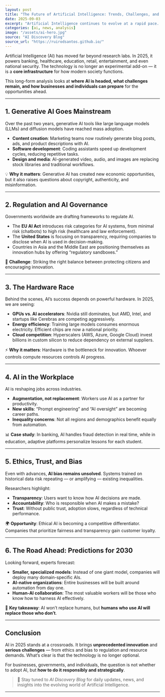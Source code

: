 ```yaml
---
layout: post
title: "The Future of Artificial Intelligence: Trends, Challenges, and Opportunities in 2025"
date: 2025-09-03
excerpt: "Artificial Intelligence continues to evolve at a rapid pace. From generative models to regulation and ethics, here’s a deep dive into the most important AI trends shaping 2025 and beyond."
categories: [ai, news, analysis]
image: "/assets/ai-hero.jpg"
source: "AI Discovery Blog"
source_url: "https://ruirodsantos.github.io/"
---
```


Artificial Intelligence (AI) has moved far beyond research labs. In 2025, it powers banking, healthcare, education, retail, entertainment, and even national security. The technology is no longer an experimental add-on — it is a **core infrastructure** for how modern society functions.  

This long-form analysis looks at **where AI is headed, what challenges remain, and how businesses and individuals can prepare** for the opportunities ahead.  

---

## 1. Generative AI Goes Mainstream

Over the past two years, generative AI tools like large language models (LLMs) and diffusion models have reached mass adoption.  
- **Content creation**: Marketing teams now routinely generate blog posts, ads, and product descriptions with AI.  
- **Software development**: Coding assistants speed up development cycles, reducing repetitive tasks.  
- **Design and media**: AI-generated video, audio, and images are replacing stock libraries and traditional workflows.  

💡 **Why it matters**: Generative AI has created new economic opportunities, but it also raises questions about copyright, authenticity, and misinformation.

---

## 2. Regulation and AI Governance

Governments worldwide are drafting frameworks to regulate AI.  
- The **EU AI Act** introduces risk categories for AI systems, from minimal risk (chatbots) to high risk (healthcare and law enforcement).  
- The **United States** is focusing on transparency, requiring companies to disclose when AI is used in decision-making.  
- Countries in Asia and the Middle East are positioning themselves as innovation hubs by offering “regulatory sandboxes.”  

📌 **Challenge**: Striking the right balance between protecting citizens and encouraging innovation.

---

## 3. The Hardware Race

Behind the scenes, AI’s success depends on powerful hardware. In 2025, we are seeing:  
- **GPUs vs. AI accelerators**: Nvidia still dominates, but AMD, Intel, and startups like Cerebras are competing aggressively.  
- **Energy efficiency**: Training large models consumes enormous electricity. Efficient chips are now a national priority.  
- **Cloud competition**: Hyperscalers (AWS, Azure, Google Cloud) invest billions in custom silicon to reduce dependency on external suppliers.  

⚡ **Why it matters**: Hardware is the bottleneck for innovation. Whoever controls compute resources controls AI progress.

---

## 4. AI in the Workplace

AI is reshaping jobs across industries.  
- **Augmentation, not replacement**: Workers use AI as a partner for productivity.  
- **New skills**: “Prompt engineering” and “AI oversight” are becoming career paths.  
- **Inequality concerns**: Not all regions and demographics benefit equally from automation.  

📊 **Case study**: In banking, AI handles fraud detection in real time, while in education, adaptive platforms personalize lessons for each student.

---

## 5. Ethics, Trust, and Bias

Even with advances, **AI bias remains unsolved**. Systems trained on historical data risk repeating — or amplifying — existing inequalities.  

Researchers highlight:  
- **Transparency**: Users want to know how AI decisions are made.  
- **Accountability**: Who is responsible when AI makes a mistake?  
- **Trust**: Without public trust, adoption slows, regardless of technical performance.  

🌍 **Opportunity**: Ethical AI is becoming a competitive differentiator. Companies that prioritize fairness and transparency gain customer loyalty.

---

## 6. The Road Ahead: Predictions for 2030

Looking forward, experts forecast:  
- **Smaller, specialized models**: Instead of one giant model, companies will deploy many domain-specific AIs.  
- **AI-native organizations**: Entire businesses will be built around automation from day one.  
- **Human-AI collaboration**: The most valuable workers will be those who know how to harness AI effectively.  

🔮 **Key takeaway**: AI won’t replace humans, but **humans who use AI will replace those who don’t**.

---

## Conclusion

AI in 2025 stands at a crossroads. It brings **unprecedented innovation** and **serious challenges** — from ethics and bias to regulation and resource demands. What’s clear is that the technology is no longer optional.  

For businesses, governments, and individuals, the question is not whether to adopt AI, but **how to do it responsibly and strategically**.  

> 📌 Stay tuned to *AI Discovery Blog* for daily updates, news, and insights into the evolving world of Artificial Intelligence.

---
